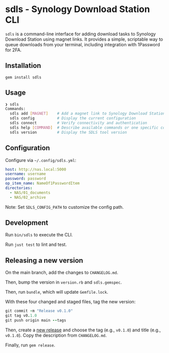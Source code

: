 # sdls - Synology Download Station CLI

`sdls` is a command-line interface for adding download tasks to Synology Download Station using magnet links. It provides a simple, scriptable way to queue downloads from your terminal, including integration with 1Password for 2FA.

## Installation

`gem install sdls`

## Usage

```bash
❯ sdls
Commands:
  sdls add [MAGNET]    # Add a magnet link to Synology Download Station
  sdls config          # Display the current configuration
  sdls connect         # Verify connectivity and authentication
  sdls help [COMMAND]  # Describe available commands or one specific command
  sdls version         # Display the SDLS tool version
```

## Configuration

Configure via `~/.config/sdls.yml`:

```yml
host: http://nas.local:5000
username: username
password: password
op_item_name: NameOf1PasswordItem
directories:
  - NAS/01_documents
  - NAS/02_archive
```

Note: Set `SDLS_CONFIG_PATH` to customize the config path.

## Development

Run `bin/sdls` to execute the CLI.

Run `just test` to lint and test.

## Releasing a new version

On the main branch, add the changes to `CHANGELOG.md`.

Then, bump the version in `version.rb` and `sdls.gemspec`.

Then, run `bundle`, which will update `Gemfile.lock`.

With these four changed and staged files, tag the new version:

```rb
git commit -m "Release v0.1.0"
git tag v0.1.0
git push origin main --tags
```

Then, create a [new release](https://github.com/visini/sdls/releases/new) and choose the tag (e.g., `v0.1.0`) and title (e.g., `v0.1.0`). Copy the description from `CHANGELOG.md`.

Finally, run `gem release`.
